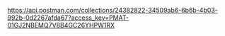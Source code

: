 https://api.postman.com/collections/24382822-34509ab6-6b6b-4b03-992b-0d2267afda67?access_key=PMAT-01GJ2NBEMQ7V8B4GC26YHPW1RX
